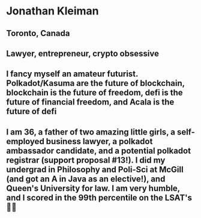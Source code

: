 # Jonathan Kleiman

## Toronto, Canada

## Lawyer, entrepreneur, crypto obsessive 

## I fancy myself an amateur futurist. Polkadot/Kasuma are the future of blockchain, blockchain is the future of freedom, defi is the future of financial freedom, and Acala is the future of defi

## I am 36, a father of two amazing little girls, a self-employed business lawyer, a polkadot ambassador candidate, and a potential polkadot registrar (support proposal #13!). I did my undergrad in Philosophy and Poli-Sci at McGill (and got an A in Java as an elective!), and Queen's University for law. I am very humble, and I scored in the 99th percentile on the LSAT's 👍🏻
